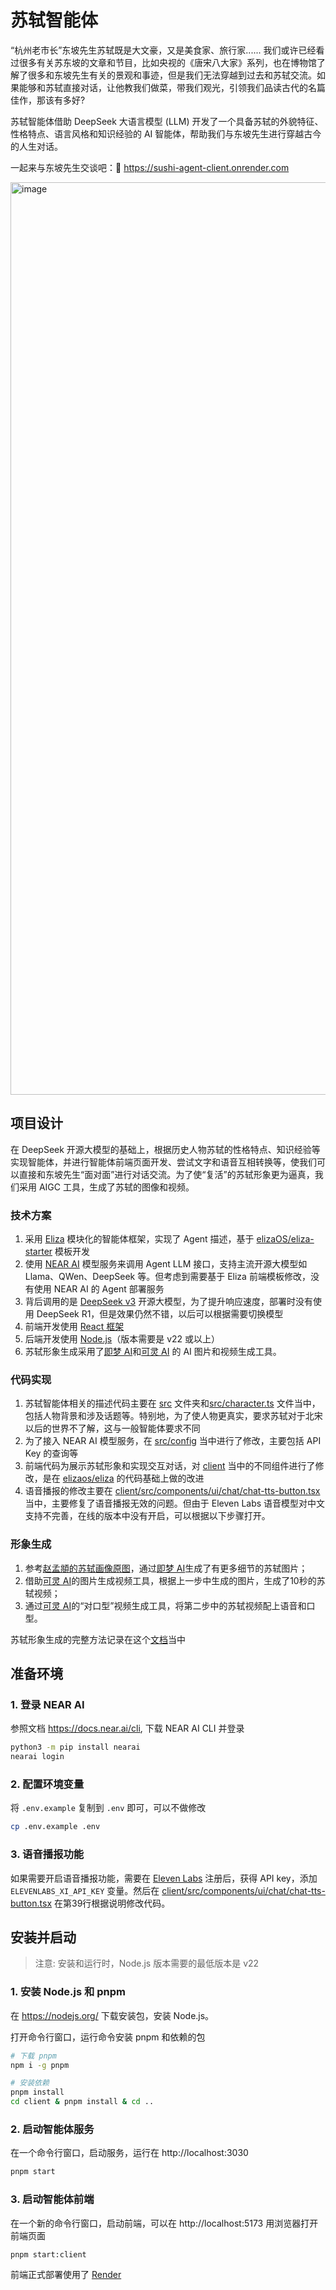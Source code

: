 # 苏轼智能体

“杭州老市长”东坡先生苏轼既是大文豪，又是美食家、旅行家...... 我们或许已经看过很多有关苏东坡的文章和节目，比如央视的《唐宋八大家》系列，也在博物馆了解了很多和东坡先生有关的景观和事迹，但是我们无法穿越到过去和苏轼交流。如果能够和苏轼直接对话，让他教我们做菜，带我们观光，引领我们品读古代的名篇佳作，那该有多好?

苏轼智能体借助 DeepSeek 大语言模型 (LLM) 开发了一个具备苏轼的外貌特征、性格特点、语言风格和知识经验的 AI 智能体，帮助我们与东坡先生进行穿越古今的人生对话。

一起来与东坡先生交谈吧：🔗 https://sushi-agent-client.onrender.com

<img width="1460" alt="image" src="https://github.com/user-attachments/assets/dca2701a-79d3-4276-8646-082d92907017" />

## 项目设计

在 DeepSeek 开源大模型的基础上，根据历史人物苏轼的性格特点、知识经验等实现智能体，并进行智能体前端页面开发、尝试文字和语音互相转换等，使我们可以直接和东坡先生“面对面”进行对话交流。为了使“复活”的苏轼形象更为逼真，我们采用 AIGC 工具，生成了苏轼的图像和视频。

### 技术方案

1. 采用 [Eliza](https://elizaos.github.io/eliza/) 模块化的智能体框架，实现了 Agent 描述，基于 [elizaOS/eliza-starter](https://github.com/elizaOS/eliza-starter) 模板开发
2. 使用 [NEAR AI](https://docs.near.ai/) 模型服务来调用 Agent LLM 接口，支持主流开源大模型如 Llama、QWen、DeepSeek 等。但考虑到需要基于 Eliza 前端模板修改，没有使用 NEAR AI 的 Agent 部署服务
3. 背后调用的是 [DeepSeek v3](https://github.com/deepseek-ai/DeepSeek-v3) 开源大模型，为了提升响应速度，部署时没有使用 DeepSeek R1，但是效果仍然不错，以后可以根据需要切换模型
4. 前端开发使用 [React 框架](https://github.com/facebook/react)
5. 后端开发使用 [Node.js](https://github.com/nodejs/node)（版本需要是 v22 或以上）
6. 苏轼形象生成采用了[即梦 AI](https://jimeng.jianying.com)和[可灵 AI](https://klingai.kuaishou.com) 的 AI 图片和视频生成工具。

### 代码实现

1. 苏轼智能体相关的描述代码主要在 [src](src) 文件夹和[src/character.ts](src/character.ts) 文件当中，包括人物背景和涉及话题等。特别地，为了使人物更真实，要求苏轼对于北宋以后的世界不了解，这与一般智能体要求不同
2. 为了接入 NEAR AI 模型服务，在 [src/config](src/config/index.ts) 当中进行了修改，主要包括 API Key 的查询等
3. 前端代码为展示苏轼形象和实现交互对话，对 [client](client) 当中的不同组件进行了修改，是在 [elizaos/eliza](https://github.com/elizaOS/eliza/tree/main/client) 的代码基础上做的改进
4. 语音播报的修改主要在 [client/src/components/ui/chat/chat-tts-button.tsx](client/src/components/ui/chat/chat-tts-button.tsx) 当中，主要修复了语音播报无效的问题。但由于 Eleven Labs 语音模型对中文支持不完善，在线的版本中没有开启，可以根据以下步骤打开。

### 形象生成

1. 参考[赵孟頫的苏轼画像原图](https://zh.wikipedia.org/zh-hans/%E8%8B%8F%E8%BD%BC)，通过[即梦 AI](https://jimeng.jianying.com)生成了有更多细节的苏轼图片；
2. 借助[可灵 AI](https://klingai.kuaishou.com)的图片生成视频工具，根据上一步中生成的图片，生成了10秒的苏轼视频；
3. 通过[可灵 AI](https://klingai.kuaishou.com)的“对口型”视频生成工具，将第二步中的苏轼视频配上语音和口型。

苏轼形象生成的完整方法记录在这个[文档](https://github.com/rellayan/sushi-agent/wiki/%E5%88%9B%E4%BD%9C%E8%8B%8F%E8%BD%BC%E6%9C%97%E8%AF%B5%E3%80%8A%E5%AE%9A%E9%A3%8E%E6%B3%A2%E3%80%8B%E8%A7%86%E9%A2%91)当中

## 准备环境

### 1. 登录 NEAR AI

参照文档 https://docs.near.ai/cli, 下载 NEAR AI CLI 并登录

```bash
python3 -m pip install nearai
nearai login
```

### 2. 配置环境变量

将 `.env.example` 复制到 `.env` 即可，可以不做修改

```bash
cp .env.example .env
```

### 3. 语音播报功能

如果需要开启语音播报功能，需要在 [Eleven Labs](https://elevenlabs.io/) 注册后，获得 API key，添加 `ELEVENLABS_XI_API_KEY` 变量。然后在 [client/src/components/ui/chat/chat-tts-button.tsx](client/src/components/ui/chat/chat-tts-button.tsx) 在第39行根据说明修改代码。


## 安装并启动

> 注意: 安装和运行时，Node.js 版本需要的最低版本是 v22

### 1. 安装 Node.js 和 pnpm

在 https://nodejs.org/ 下载安装包，安装 Node.js。

打开命令行窗口，运行命令安装 pnpm 和依赖的包

```bash
# 下载 pnpm
npm i -g pnpm

# 安装依赖
pnpm install
cd client & pnpm install & cd ..
```

### 2. 启动智能体服务

在一个命令行窗口，启动服务，运行在 http://localhost:3030

```bash
pnpm start
```

### 3. 启动智能体前端

在一个新的命令行窗口，启动前端，可以在 http://localhost:5173 用浏览器打开前端页面

```bash
pnpm start:client
```

前端正式部署使用了 [Render](https://render.com/)
